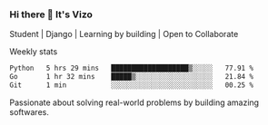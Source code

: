 ### Hi there 👋 It's Vizo

Student | Django | Learning by building | Open to Collaborate

Weekly stats
<!--START_SECTION:waka-->

```txt
Python   5 hrs 29 mins   ███████████████████▒░░░░░   77.91 %
Go       1 hr 32 mins    █████▒░░░░░░░░░░░░░░░░░░░   21.84 %
Git      1 min           ░░░░░░░░░░░░░░░░░░░░░░░░░   00.25 %
```

<!--END_SECTION:waka-->


Passionate about solving real-world problems by building amazing softwares.
